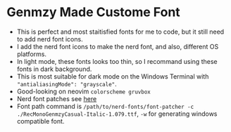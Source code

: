 # Genmzy Made Custome Font
- This is perfect and most staitisfied fonts for me to code, but it still need to add nerd font icons.
- I add the nerd font icons to make the nerd font, and also, different OS platforms.
- In light mode, these fonts looks too thin, so I recommand using these fonts in dark background.
- This is most suitable for dark mode on the Windows Terminal with `"antialiasingMode": "grayscale"`.
- Good-looking on neovim `colorscheme gruvbox`
- Nerd font patches see [here](https://github.com/genmzy/nerd-fonts)
- Font path command is `/path/to/nerd-fonts/font-patcher -c ./RecMonoGenmzyCasual-Italic-1.079.ttf`, `-w` for generating windows compatible font.
